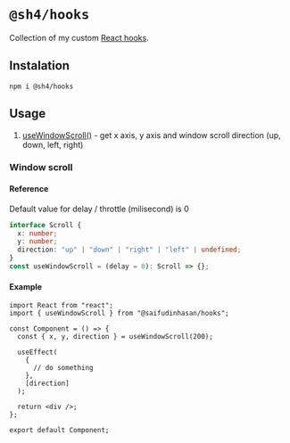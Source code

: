 # `@sh4/hooks`

Collection of my custom [React hooks](https://reactjs.org/docs/hooks-intro.html).

## Instalation

```shell
npm i @sh4/hooks
```

## Usage

1. [useWindowScroll()](#window-scroll) - get x axis, y axis and window scroll direction (up, down, left, right)

### Window scroll

#### Reference

Default value for delay / throttle (milisecond) is 0

```ts
interface Scroll {
  x: number;
  y: number;
  direction: "up" | "down" | "right" | "left" | undefined;
}
const useWindowScroll = (delay = 0): Scroll => {};
```

#### Example

```tsx
import React from "react";
import { useWindowScroll } from "@saifudinhasan/hooks";

const Component = () => {
  const { x, y, direction } = useWindowScroll(200);

  useEffect(
    {
      // do something
    },
    [direction]
  );

  return <div />;
};

export default Component;
```
